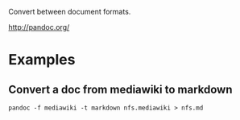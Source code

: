 Convert between document formats.

http://pandoc.org/

# Examples

## Convert a doc from mediawiki to markdown
```
pandoc -f mediawiki -t markdown nfs.mediawiki > nfs.md
```
